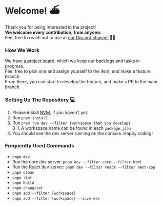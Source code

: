 # Welcome! ⛴️

Thank you for being interested in the project!  
**We welcome every contribution, from anyone.**  
Feel free to reach out to use at [our Discord channel](https://discord.gg/pGzJgKKj) 🙌🏻

### How We Work

We have [a project board](https://github.com/orgs/plainsheet/projects/2), which we keep our backlogs and tasks in progress.  
Feel free to pick one and assign yourself to the item, and make a feature branch.  
From there, you can start to develop the feature, and make a PR to the main branch.

### Setting Up The Repository 💻

1. Please install [NVM](https://github.com/nvm-sh/nvm?tab=readme-ov-file#installing-and-updating), if you haven't yet.
2. Run `pnpm install`
3. Run `pnpm run dev --filter {workspace that you develop}`  
   3-1. A workspace name can be found in each `package.json`
4. You should see the dev server running on the console. Happy coding!

### Frequently Used Commands

- `pnpm dev`
- Run the core dev server: `pnpm dev --filter core --filter html`
- Run the React dev server: `pnpm dev --filter react --filter next-app`
- `pnpm clean`
- `pnpm lint`
- `pnpm build`
- `pnpm changeset`
- `pnpm add --filter {workspace}`
- `pnpm add --filter {workspace} --save-dev`
